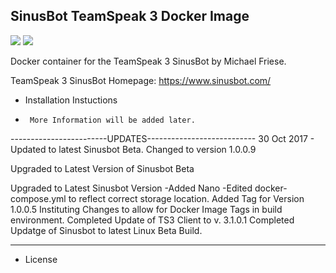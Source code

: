 ## SinusBot TeamSpeak 3 Docker Image

[![](https://images.microbadger.com/badges/version/asos/sinusbot.svg)](https://microbadger.com/images/asos/sinusbot "Get your own version badge on microbadger.com")
[![](https://images.microbadger.com/badges/image/asos/sinusbot.svg)](https://microbadger.com/images/asos/sinusbot "Get your own image badge on microbadger.com")

Docker container for the TeamSpeak 3 SinusBot by Michael Friese.

TeamSpeak 3 SinusBot Homepage: https://www.sinusbot.com/


* Installation Instuctions

*      More Information will be added later.


------------------------UPDATES---------------------------
30 Oct 2017 - Updated to latest Sinusbot Beta. Changed to version 1.0.0.9

Upgraded to Latest Version of Sinusbot Beta

Upgraded to Latest Sinusbot Version
  -Added Nano
  -Edited docker-compose.yml to reflect correct storage location.
Added Tag for Version 1.0.0.5
Instituting Changes to allow for Docker Image Tags in build environment.
Completed Update of TS3 Client to v. 3.1.0.1
Completed Updatge of Sinusbot to latest Linux Beta Build.

----------------------------------------------------------

* License
